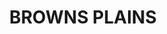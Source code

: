 ---
lastmod: '2025-04-06T06:05:21+00:00'
latitude: -27.673806
layout: suburb
longitude: 153.027323
postcode: '4118'
state: QLD
title: BROWNS PLAINS
url: /qld/browns-plains/
---